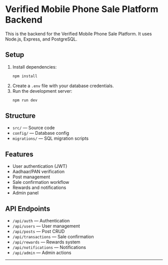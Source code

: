 # Verified Mobile Phone Sale Platform Backend

This is the backend for the Verified Mobile Phone Sale Platform. It uses Node.js, Express, and PostgreSQL.

## Setup
1. Install dependencies:
   ```bash
   npm install
   ```
2. Create a `.env` file with your database credentials.
3. Run the development server:
   ```bash
   npm run dev
   ```

## Structure
- `src/` — Source code
- `config/` — Database config
- `migrations/` — SQL migration scripts

## Features
- User authentication (JWT)
- Aadhaar/PAN verification
- Post management
- Sale confirmation workflow
- Rewards and notifications
- Admin panel

## API Endpoints
- `/api/auth` — Authentication
- `/api/users` — User management
- `/api/posts` — Post CRUD
- `/api/transactions` — Sale confirmation
- `/api/rewards` — Rewards system
- `/api/notifications` — Notifications
- `/api/admin` — Admin actions

---
